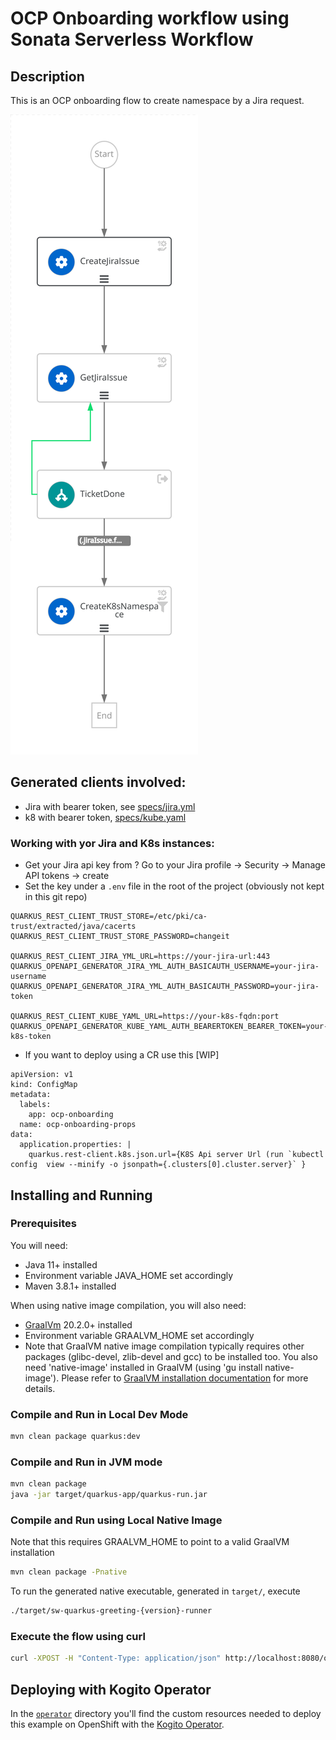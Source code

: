 # OCP Onboarding workflow using Sonata Serverless Workflow

## Description

This is an OCP onboarding flow to create namespace by a Jira request.

![SWF VIZ](https://raw.githubusercontent.com/ederign/ocp-onboarding-swf/patch-1/src/main/resources/ocp-onboarding.svg)


## Generated clients involved:
- Jira with bearer token, see [specs/jira.yml](src/main/resources/specs/jira.yml)
- k8 with bearer token, [specs/kube.yaml](src/main/resources/specs/kube.yaml)

### Working with yor Jira and K8s instances:
- Get your Jira api key from ? Go to your Jira profile -> Security -> Manage API tokens -> create
- Set the key under a `.env` file in the root of the project (obviously not kept in this git repo)
```
QUARKUS_REST_CLIENT_TRUST_STORE=/etc/pki/ca-trust/extracted/java/cacerts
QUARKUS_REST_CLIENT_TRUST_STORE_PASSWORD=changeit

QUARKUS_REST_CLIENT_JIRA_YML_URL=https://your-jira-url:443
QUARKUS_OPENAPI_GENERATOR_JIRA_YML_AUTH_BASICAUTH_USERNAME=your-jira-username
QUARKUS_OPENAPI_GENERATOR_JIRA_YML_AUTH_BASICAUTH_PASSWORD=your-jira-token

QUARKUS_REST_CLIENT_KUBE_YAML_URL=https://your-k8s-fqdn:port
QUARKUS_OPENAPI_GENERATOR_KUBE_YAML_AUTH_BEARERTOKEN_BEARER_TOKEN=your-k8s-token

```
  

- If you want to deploy using a CR use this [WIP] 
```
apiVersion: v1
kind: ConfigMap
metadata:
  labels:
    app: ocp-onboarding
  name: ocp-onboarding-props
data:
  application.properties: |
    quarkus.rest-client.k8s.json.url={K8S Api server Url (run `kubectl config  view --minify -o jsonpath={.clusters[0].cluster.server}` }

```



## Installing and Running

### Prerequisites
 
You will need:
  - Java 11+ installed
  - Environment variable JAVA_HOME set accordingly
  - Maven 3.8.1+ installed

When using native image compilation, you will also need: 
  - [GraalVm](https://www.graalvm.org/downloads/) 20.2.0+ installed
  - Environment variable GRAALVM_HOME set accordingly
  - Note that GraalVM native image compilation typically requires other packages (glibc-devel, zlib-devel and gcc) to be installed too.  You also need 'native-image' installed in GraalVM (using 'gu install native-image'). Please refer to [GraalVM installation documentation](https://www.graalvm.org/docs/reference-manual/aot-compilation/#prerequisites) for more details.

### Compile and Run in Local Dev Mode

```sh
mvn clean package quarkus:dev
```

### Compile and Run in JVM mode

```sh
mvn clean package 
java -jar target/quarkus-app/quarkus-run.jar
```


### Compile and Run using Local Native Image
Note that this requires GRAALVM_HOME to point to a valid GraalVM installation

```sh
mvn clean package -Pnative
```
  
To run the generated native executable, generated in `target/`, execute

```sh
./target/sw-quarkus-greeting-{version}-runner
```

### Execute the flow using curl

```sh
curl -XPOST -H "Content-Type: application/json" http://localhost:8080/ocpob -d '{"namespace": "my-new-namespace"}'
```


## Deploying with Kogito Operator

In the [`operator`](operator) directory you'll find the custom resources needed to deploy this example on OpenShift with the [Kogito Operator](https://docs.jboss.org/kogito/release/latest/html_single/#chap_kogito-deploying-on-openshift).
